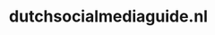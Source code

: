 ---
layout: post
title:  "dutchsocialmediaguide.nl"
internal_url:  "/dutchgov/dutchsocialmediaguide.nl.html"
subdomains_count: 2
all_subdomains_count: 2
urls_count: 2
ssl_rank: 0
http_rank: 85
url_link: /data/dutchsocialmediaguide.nl/urls.txt
all_subdomains_link: /data/dutchsocialmediaguide.nl/all_subdomains.txt
subdomains_link: /data/dutchsocialmediaguide.nl/subdomains.txt
categories: dutchgov
---